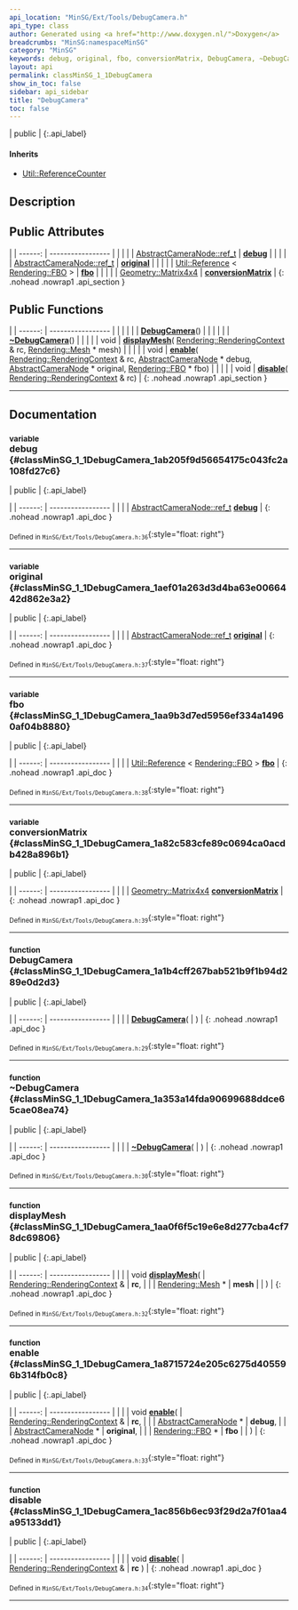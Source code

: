 ```yaml
---
api_location: "MinSG/Ext/Tools/DebugCamera.h"
api_type: class
author: Generated using <a href="http://www.doxygen.nl/">Doxygen</a>
breadcrumbs: "MinSG:namespaceMinSG"
category: "MinSG"
keywords: debug, original, fbo, conversionMatrix, DebugCamera, ~DebugCamera, displayMesh, enable, disable
layout: api
permalink: classMinSG_1_1DebugCamera
show_in_toc: false
sidebar: api_sidebar
title: "DebugCamera"
toc: false
---
```


| public |
{:.api_label}

#### Inherits

* [Util::ReferenceCounter](classUtil_1_1ReferenceCounter)


## Description





## Public Attributes

|
| ------: | ----------------- |
|  | |
| [AbstractCameraNode::ref_t](classMinSG_1_1AbstractCameraNode#classMinSG_1_1AbstractCameraNode_1a1b7dec1c85f3ef383fa66485f124905c) | **[debug](#classMinSG_1_1DebugCamera_1ab205f9d56654175c043fc2a108fd27c6)**  |
|  | |
| [AbstractCameraNode::ref_t](classMinSG_1_1AbstractCameraNode#classMinSG_1_1AbstractCameraNode_1a1b7dec1c85f3ef383fa66485f124905c) | **[original](#classMinSG_1_1DebugCamera_1aef01a263d3d4ba63e0066442d862e3a2)**  |
|  | |
| [Util::Reference](classUtil_1_1Reference) < [Rendering::FBO](classRendering_1_1FBO) > | **[fbo](#classMinSG_1_1DebugCamera_1aa9b3d7ed5956ef334a14960af04b8880)**  |
|  | |
| [Geometry::Matrix4x4](namespaceGeometry#namespaceGeometry_1a1dec338534190ba5915a7dc75b38fcbe) | **[conversionMatrix](#classMinSG_1_1DebugCamera_1a82c583cfe89c0694ca0acdb428a896b1)**  |
{: .nohead .nowrap1 .api_section }


## Public Functions

|
| ------: | ----------------- |
|  | |
|  | **[DebugCamera](#classMinSG_1_1DebugCamera_1a1b4cff267bab521b9f1b94d289e0d2d3)**() |
|  | |
|  | **[~DebugCamera](#classMinSG_1_1DebugCamera_1a353a14fda90699688ddce65cae08ea74)**() |
|  | |
| void | **[displayMesh](#classMinSG_1_1DebugCamera_1aa0f6f5c19e6e8d277cba4cf78dc69806)**( [Rendering::RenderingContext](classRendering_1_1RenderingContext) & rc,  [Rendering::Mesh](classRendering_1_1Mesh) * mesh) |
|  | |
| void | **[enable](#classMinSG_1_1DebugCamera_1a8715724e205c6275d405596b314fb0c8)**( [Rendering::RenderingContext](classRendering_1_1RenderingContext) & rc,  [AbstractCameraNode](classMinSG_1_1AbstractCameraNode) * debug,  [AbstractCameraNode](classMinSG_1_1AbstractCameraNode) * original,  [Rendering::FBO](classRendering_1_1FBO) * fbo) |
|  | |
| void | **[disable](#classMinSG_1_1DebugCamera_1ac856b6ec93f29d2a7f01aa4a95133dd1)**( [Rendering::RenderingContext](classRendering_1_1RenderingContext) & rc) |
{: .nohead .nowrap1 .api_section }


-------------------------------------------------------------------

## Documentation

### <small>variable</small><br/> debug {#classMinSG_1_1DebugCamera_1ab205f9d56654175c043fc2a108fd27c6}

| public |
{:.api_label}

|
| ------: | ----------------- |
|  |
| [AbstractCameraNode::ref_t](classMinSG_1_1AbstractCameraNode#classMinSG_1_1AbstractCameraNode_1a1b7dec1c85f3ef383fa66485f124905c) **[debug](#classMinSG_1_1DebugCamera_1ab205f9d56654175c043fc2a108fd27c6)**  |
{: .nohead .nowrap1 .api_doc }





<sub>Defined in `MinSG/Ext/Tools/DebugCamera.h:36`</sub>{:style="float: right"}

-------------------------------------------------------------------

### <small>variable</small><br/> original {#classMinSG_1_1DebugCamera_1aef01a263d3d4ba63e0066442d862e3a2}

| public |
{:.api_label}

|
| ------: | ----------------- |
|  |
| [AbstractCameraNode::ref_t](classMinSG_1_1AbstractCameraNode#classMinSG_1_1AbstractCameraNode_1a1b7dec1c85f3ef383fa66485f124905c) **[original](#classMinSG_1_1DebugCamera_1aef01a263d3d4ba63e0066442d862e3a2)**  |
{: .nohead .nowrap1 .api_doc }





<sub>Defined in `MinSG/Ext/Tools/DebugCamera.h:37`</sub>{:style="float: right"}

-------------------------------------------------------------------

### <small>variable</small><br/> fbo {#classMinSG_1_1DebugCamera_1aa9b3d7ed5956ef334a14960af04b8880}

| public |
{:.api_label}

|
| ------: | ----------------- |
|  |
| [Util::Reference](classUtil_1_1Reference) < [Rendering::FBO](classRendering_1_1FBO) > **[fbo](#classMinSG_1_1DebugCamera_1aa9b3d7ed5956ef334a14960af04b8880)**  |
{: .nohead .nowrap1 .api_doc }





<sub>Defined in `MinSG/Ext/Tools/DebugCamera.h:38`</sub>{:style="float: right"}

-------------------------------------------------------------------

### <small>variable</small><br/> conversionMatrix {#classMinSG_1_1DebugCamera_1a82c583cfe89c0694ca0acdb428a896b1}

| public |
{:.api_label}

|
| ------: | ----------------- |
|  |
| [Geometry::Matrix4x4](namespaceGeometry#namespaceGeometry_1a1dec338534190ba5915a7dc75b38fcbe) **[conversionMatrix](#classMinSG_1_1DebugCamera_1a82c583cfe89c0694ca0acdb428a896b1)**  |
{: .nohead .nowrap1 .api_doc }





<sub>Defined in `MinSG/Ext/Tools/DebugCamera.h:39`</sub>{:style="float: right"}

-------------------------------------------------------------------

### <small>function</small><br/> DebugCamera {#classMinSG_1_1DebugCamera_1a1b4cff267bab521b9f1b94d289e0d2d3}

| public |
{:.api_label}

|
| ------: | ----------------- |
|  |
|  **[DebugCamera](#classMinSG_1_1DebugCamera_1a1b4cff267bab521b9f1b94d289e0d2d3)**( |  ) |
{: .nohead .nowrap1 .api_doc }





<sub>Defined in `MinSG/Ext/Tools/DebugCamera.h:29`</sub>{:style="float: right"}

-------------------------------------------------------------------

### <small>function</small><br/> ~DebugCamera {#classMinSG_1_1DebugCamera_1a353a14fda90699688ddce65cae08ea74}

| public |
{:.api_label}

|
| ------: | ----------------- |
|  |
|  **[~DebugCamera](#classMinSG_1_1DebugCamera_1a353a14fda90699688ddce65cae08ea74)**( |  ) |
{: .nohead .nowrap1 .api_doc }





<sub>Defined in `MinSG/Ext/Tools/DebugCamera.h:30`</sub>{:style="float: right"}

-------------------------------------------------------------------

### <small>function</small><br/> displayMesh {#classMinSG_1_1DebugCamera_1aa0f6f5c19e6e8d277cba4cf78dc69806}

| public |
{:.api_label}

|
| ------: | ----------------- |
|  |
| void **[displayMesh](#classMinSG_1_1DebugCamera_1aa0f6f5c19e6e8d277cba4cf78dc69806)**( |  [Rendering::RenderingContext](classRendering_1_1RenderingContext) & | **rc**, |
| |  [Rendering::Mesh](classRendering_1_1Mesh) * | **mesh** |
|   ) |
{: .nohead .nowrap1 .api_doc }





<sub>Defined in `MinSG/Ext/Tools/DebugCamera.h:32`</sub>{:style="float: right"}

-------------------------------------------------------------------

### <small>function</small><br/> enable {#classMinSG_1_1DebugCamera_1a8715724e205c6275d405596b314fb0c8}

| public |
{:.api_label}

|
| ------: | ----------------- |
|  |
| void **[enable](#classMinSG_1_1DebugCamera_1a8715724e205c6275d405596b314fb0c8)**( |  [Rendering::RenderingContext](classRendering_1_1RenderingContext) & | **rc**, |
| |  [AbstractCameraNode](classMinSG_1_1AbstractCameraNode) * | **debug**, |
| |  [AbstractCameraNode](classMinSG_1_1AbstractCameraNode) * | **original**, |
| |  [Rendering::FBO](classRendering_1_1FBO) * | **fbo** |
|   ) |
{: .nohead .nowrap1 .api_doc }





<sub>Defined in `MinSG/Ext/Tools/DebugCamera.h:33`</sub>{:style="float: right"}

-------------------------------------------------------------------

### <small>function</small><br/> disable {#classMinSG_1_1DebugCamera_1ac856b6ec93f29d2a7f01aa4a95133dd1}

| public |
{:.api_label}

|
| ------: | ----------------- |
|  |
| void **[disable](#classMinSG_1_1DebugCamera_1ac856b6ec93f29d2a7f01aa4a95133dd1)**( |  [Rendering::RenderingContext](classRendering_1_1RenderingContext) & | **rc** ) |
{: .nohead .nowrap1 .api_doc }





<sub>Defined in `MinSG/Ext/Tools/DebugCamera.h:34`</sub>{:style="float: right"}

-------------------------------------------------------------------

